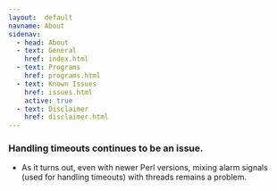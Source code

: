```yaml
---
layout:  default
navname: About
sidenav:
  - head: About
  - text: General
    href: index.html
  - text: Programs
    href: programs.html
  - text: Known Issues
    href: issues.html
    active: true
  - text: Disclaimer
    href: disclaimer.html
---
```


### Handling timeouts continues to be an issue.

- As it turns out, even with newer Perl versions, mixing alarm signals
  (used for handling timeouts) with threads remains a problem.

